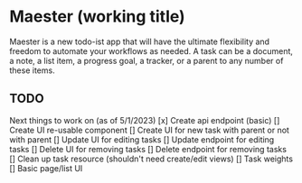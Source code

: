 # Maester (working title)
Maester is a new todo-ist app that will have the ultimate flexibility and freedom to automate your workflows as needed.
A task can be a document, a note, a list item, a progress goal, a tracker, or a parent to any number of these items.

## TODO
Next things to work on (as of 5/1/2023)
[x] Create api endpoint (basic)
[] Create UI re-usable component
[] Create UI for new task with parent or not with parent
[] Update UI for editing tasks
[] Update endpoint for editing tasks
[] Delete UI for removing tasks
[] Delete endpoint for removing tasks
[] Clean up task resource (shouldn't need create/edit views)
[] Task weights
[] Basic page/list UI